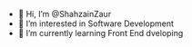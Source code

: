 - 👋 Hi, I’m @ShahzainZaur
- 👀 I’m interested in Software Development
- 🌱 I’m currently learning Front End dveloping
